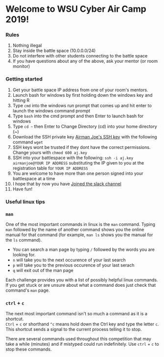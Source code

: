# Welcome to WSU Cyber Air Camp 2019!

### Rules

1. Nothing illegal
2. Stay inside the battle space (10.0.0.0/24)
3. Do not interfere with other students connecting to the battle space
4. If you have questions about any of the above, ask your mentor (or room monitor)

### Getting started

1. Get your battle space IP address from one of your room's mentors.
2. Launch bash for windows by first holding down the windows key and hitting R
3. Type `cmd` into the windows run prompt that comes up and hit enter to launch the windows command prompt
4. Type `bash` into the cmd prompt and then Enter to launch bash for windows
5. Type `cd ~` then Enter to Change Directory (cd) into your home directory (~)
6. Download the SSH private key [Airman Joe's SSH key](airmanjoe.key) with the following command `wget `
7. SSH keys wont be trusted if they dont have the correct permissions.  
   Change yours with `chmod 600 aj.key`
8. SSH into your battlespace with the following: 
   `ssh -i aj.key airmanjoe@YOUR IP ADDRESS` substituting the IP given to you 
   at the registration table for `YOUR IP ADDRESS`
9. You are welcome to have more than one person signed into your battlespace at 
   a time
10. I hope that by now you have [Joined the slack channel](https://join.slack.com/t/cyberraider2018/shared_invite/enQtNDkyMTczMjMzODcyLTFmMjA2MGQzYTIzZjk1MzI1NzYxYjJjMDdjNDhkZWQyOTllZTA1OWI0OTI3OGNjYTIzMDMzOTRhMjMzY2E4YWI)
11. Have fun!

### Useful linux tips
### `man`
One of the most important commands in linux is the `man` command.  Typing 
`man` followed by the name of another command shows you the online manual 
for that command (for example, `man ls` shows you the manual for the `ls` 
command).
* You can search a man page by typing `/` followed by the words you are looking for.
* `n` will take you to the next occurence of your last search
* `p` will take you to the previous occurence of your last serach
* `q` will exit out of the man page

Each challenge provides you with a list of possibly helpful linux commands.  
If you get stuck or are unsure about what a command does just check that command's `man` page.

### `ctrl` + `c`
The next most important command isn't so much a command as it is a shortcut.  
`Ctrl` + `c` or shorthand `^c` means hold down the Ctrl key and type the 
letter `c`.  This shortcut sends a signal to the current process telling it to 
stop.

There are several commands used throughout this competition that may take a 
while (minutes) and if mistyped could run indefinitely.  Use `ctrl` + `c` to 
stop these commands.

